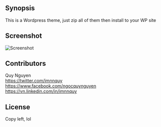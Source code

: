 ## Synopsis

This is a Wordpress theme, just zip all of them then install to your WP site

## Screenshot

<img src='https://raw.githubusercontent.com/nnquy/wp-themes-mab/master/sceenshot-full.png' title='Screenshot' width='' alt='Screenshot' />

## Contributors

Quy Nguyen  
https://twitter.com/imnnquy  
https://www.facebook.com/ngocquynguyen  
https://vn.linkedin.com/in/imnnquy

## License

Copy left, lol
